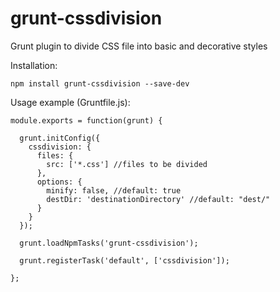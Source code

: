 grunt-cssdivision
=================

Grunt plugin to divide CSS file into basic and decorative styles

Installation:

    npm install grunt-cssdivision --save-dev

Usage example (Gruntfile.js):

    module.exports = function(grunt) {

      grunt.initConfig({
        cssdivision: {
          files: {
            src: ['*.css'] //files to be divided
          },
          options: {
            minify: false, //default: true
            destDir: 'destinationDirectory' //default: "dest/"
          }
        }
      });

      grunt.loadNpmTasks('grunt-cssdivision');

      grunt.registerTask('default', ['cssdivision']);

    };